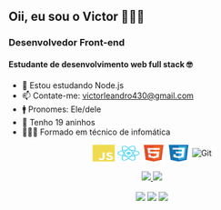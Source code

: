 ## Oii, eu sou o Victor 👨🏻‍💻
### Desenvolvedor Front-end
#### Estudante de desenvolvimento web full stack 🤓

- 📖 Estou estudando Node.js
- 📫 Contate-me: victorleandro430@gmail.com
- 🚹 Pronomes: Ele/dele
- 🎂 Tenho 19 aninhos
- 👨🏻‍🎓 Formado em técnico de infomática

<div>
<div align="center" display: flex;>
  <img align="center" alt="JavaScript" height="30" width="40" src="https://raw.githubusercontent.com/devicons/devicon/master/icons/javascript/javascript-plain.svg">
    <img align="center" alt="React" height="30" width="40" src="https://raw.githubusercontent.com/devicons/devicon/master/icons/react/react-original.svg">
  <img align="center" alt="HTML" height="30" width="40" src="https://raw.githubusercontent.com/devicons/devicon/master/icons/html5/html5-original.svg">
  <img align="center" alt="CSS" height="30" width="40" src="https://raw.githubusercontent.com/devicons/devicon/master/icons/css3/css3-original.svg">
	<img align="center" alt="Git" heigth="30" width="40" src="https://camo.githubusercontent.com/dc9e7e657b4cd5ba7d819d1a9ce61434bd0ddbb94287d7476b186bd783b62279/68747470733a2f2f63646e2e6a7364656c6976722e6e65742f67682f64657669636f6e732f64657669636f6e2f69636f6e732f6769742f6769742d6f726967696e616c2e737667"/>
</div>

<br/>

<div align="center">
  <a href="https://github.com/VictorLeandroo">
    <img height="130em" src="https://github-readme-stats.vercel.app/api?username=VictorLeandroo&show_icons=true&theme=midnight-purple&include_all_commits=true&count_private=true"/>
     <img height="130em" src="https://github-readme-stats.vercel.app/api/top-langs/?username=VictorLeandroo&layout=compact&langs_count=16&theme=midnight-purple"/>
</div>
<br/>
<div align="center">
  <a href = "mailto:victorleandro430@gmail.com" target="_blank"><img src="https://cdn-icons.flaticon.com/png/128/720/premium/720277.png?token=exp=1658963166~hmac=8ca4fb50549e006ab1779fa8288a7af2" width="40px"/></a>
  <a href="https://www.linkedin.com/in/victor-leandro-430-/" target="_blank"><img src="https://cdn-icons.flaticon.com/png/512/3670/premium/3670129.png?token=exp=1658963135~hmac=f44f88a88c609571a7e877acd24e8d78" width="40px" target="_blank"/></a> 
  <a href="https://www.instagram.com/xdonvictor/" target="_blank"><img src="https://cdn-icons.flaticon.com/png/512/4494/premium/4494488.png?token=exp=1658963063~hmac=b93c692feef4d981b11117910e5af0d9" width="40px"/></a>
</div>

</div>
